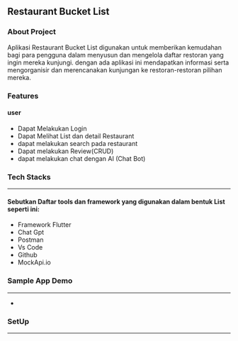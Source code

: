 ## Restaurant Bucket List

### About Project
Aplikasi Restaurant Bucket List digunakan untuk memberikan kemudahan bagi para pengguna dalam menyusun dan mengelola daftar restoran yang ingin mereka kunjungi. dengan ada aplikasi ini mendapatkan informasi serta  mengorganisir dan merencanakan kunjungan ke restoran-restoran pilihan mereka.

### Features
#### user
- Dapat Melakukan Login
- Dapat Melihat List dan detail Restaurant
- dapat melakukan search pada restaurant
- Dapat melakukan Review(CRUD)
- dapat melakukan chat dengan AI (Chat Bot)

### Tech Stacks
--- 
#### Sebutkan Daftar tools dan framework yang digunakan dalam bentuk List seperti ini:
- Framework Flutter
- Chat Gpt
- Postman
- Vs Code
- Github
- MockApi.io

###   Sample App Demo
---
- 

### SetUp
---